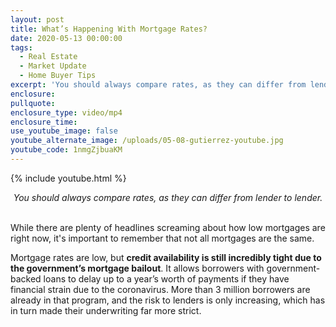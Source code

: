 ```yaml
---
layout: post
title: What’s Happening With Mortgage Rates?
date: 2020-05-13 00:00:00
tags:
  - Real Estate
  - Market Update
  - Home Buyer Tips
excerpt: 'You should always compare rates, as they can differ from lender to lender.'
enclosure:
pullquote:
enclosure_type: video/mp4
enclosure_time:
use_youtube_image: false
youtube_alternate_image: /uploads/05-08-gutierrez-youtube.jpg
youtube_code: 1nmgZjbuaKM
---
```


{% include youtube.html %}

<center><em>You should always compare rates, as they can differ from lender to lender.</em></center>

<br>While there are plenty of headlines screaming about how low mortgages are right now, it's important to remember that not all mortgages are the same.

Mortgage rates are low, but **credit availability is still incredibly tight due to the government’s mortgage bailout**. It allows borrowers with government-backed loans to delay up to a year’s worth of payments if they have financial strain due to the coronavirus. More than 3 million borrowers are already in that program, and the risk to lenders is only increasing, which has in turn made their underwriting far more strict.